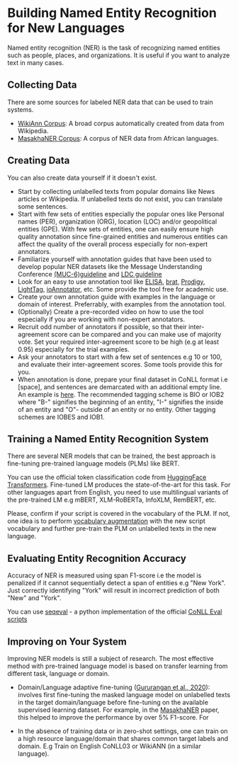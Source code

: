 # Building Named Entity Recognition for New Languages

Named entity recognition (NER) is the task of recognizing named entities such as people, places, and organizations. It is useful if you want to analyze text in many cases.

## Collecting Data

There are some sources for labeled NER data that can be used to train systems. 

* [WikiAnn Corpus](https://huggingface.co/datasets/wikiann): A broad corpus automatically created from data from Wikipedia.
* [MasakhaNER Corpus](https://github.com/masakhane-io/masakhane-ner): A corpus of NER data from African languages.

## Creating Data

You can also create data yourself if it doesn't exist.

* Start by collecting unlabelled texts from popular domains like News articles or Wikipedia. If unlabelled texts do not exist, you can translate some sentences. 
* Start with few sets of entities especially the popular ones like Personal names (PER), organization (ORG), location (LOC) and/or geopolitical entities (GPE). With few sets of entities, one can easily ensure high quality annotation since fine-grained entities and numerous entities can affect the quality of the overall process especially for non-expert annotators. 
* Familiarize yourself with annotation guides that have been used to develop popular NER datasets like the Message Understanding Conference [(MUC-6)guideline](https://cs.nyu.edu/faculty/grishman/NEtask20.book_1.html) and [LDC guideline](https://www.ldc.upenn.edu/sites/www.ldc.upenn.edu/files/english-entities-guidelines-v6.6.pdf)
* Look for an easy to use annotation tool like [ELISA](https://aclanthology.org/P18-4001/), [brat](https://brat.nlplab.org/index.html), [Prodigy](https://prodi.gy/), [LightTag](https://www.lighttag.io/), [ioAnnotator](https://ioannotator.com/),  etc. Some provide the tool free for academic use.
* Create your own annotation guide with examples in the language or domain of interest. Preferrably, with examples from the annotation tool.
* (Optionally) Create a pre-recorded video on how to use the tool especially if you are working with non-expert annotators. 
* Recruit odd number of annotators if possible, so that their inter-agreement score can be compared and you can make use of majority vote. Set your required inter-agreement score to be high (e.g at least 0.95) especially for the trial examples. 
* Ask your annotators to start with a few set of sentences e.g 10 or 100, and evaluate their inter-agreement scores. Some tools provide this for you. 
* When annotation is done, prepare your final dataset in CoNLL format i.e <word>[space]<tag>, and sentences are demarcated with an additional empty line. An example is [here](https://github.com/masakhane-io/masakhane-ner/blob/main/data/pcm/dev.txt). The recommended tagging scheme is BIO or IOB2 where "B-" signifies the beginning of an entity, "I-" signifies the inside of an entity and "O"- outside of an entity or no entity. Other tagging schemes are IOBES and IOB1.  

## Training a Named Entity Recognition System
  
There are several NER models that can be trained, the best approach is fine-tuning pre-trained language models (PLMs) like BERT. 

You can use the official token classification code from [HuggingFace Transformers](https://github.com/huggingface/transformers/tree/master/examples/pytorch/token-classification). Fine-tuned LM produces the state-of-the-art for this task. For other languages apart from English, you need to use multilingual variants of the pre-trained LM e.g mBERT, XLM-RoBERTa, InfoXLM, RemBERT, etc. 
  
Please, confirm if your script is covered in the vocabulary of the PLM. If not, one idea is to perform [vocabulary augmentation](https://aclanthology.org/2020.findings-emnlp.118/) with the new script vocabulary and further pre-train the PLM on unlabelled texts in the new language. 
  
## Evaluating Entity Recognition Accuracy
  
Accuracy of NER is measured using span F1-score i.e the model is penalized if it cannot sequentially detect a span of entities e.g "New York". Just correctly identifying "York" will result in incorrect prediction of both "New" and "York". 
  
You can use [seqeval](https://pypi.org/project/seqeval/) - a python implementation of the official [CoNLL Eval scripts](https://www.clips.uantwerpen.be/conll2000/chunking/conlleval.txt)
  
## Improving on Your System
  
Improving NER models is still a subject of research. The most effective method with pre-trained language model is based on transfer learning from different task, language or domain. 
  
* Domain/Language adaptive fine-tuning ([Gururangan et al., 2020](https://arxiv.org/abs/2004.10964)): involves first fine-tuning the masked language model on unlabelled texts in the target domain/language before fine-tuning on the available supervised learning dataset. For example, in the [MasakhaNER](https://arxiv.org/abs/2103.11811) paper, this helped to improve the performance by over 5% F1-score. For  
 
* In the absence of training data or in zero-shot settings, one can train on a high resource language/domain that shares common target labels and domain. E.g Train on English CoNLL03 or WikiANN (in a similar language). 
